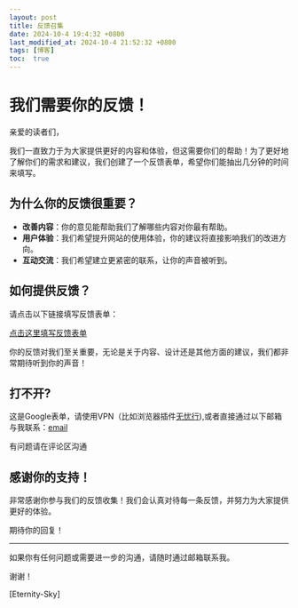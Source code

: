```yaml
---
layout: post
title: 反馈召集
date: 2024-10-4 19:4:32 +0800
last_modified_at: 2024-10-4 21:52:32 +0800
tags: [博客]
toc:  true
---
```

# 我们需要你的反馈！

亲爱的读者们，

我们一直致力于为大家提供更好的内容和体验，但这需要你们的帮助！为了更好地了解你们的需求和建议，我们创建了一个反馈表单，希望你们能抽出几分钟的时间来填写。

## 为什么你的反馈很重要？

- **改善内容**：你的意见能帮助我们了解哪些内容对你最有帮助。
- **用户体验**：我们希望提升网站的使用体验，你的建议将直接影响我们的改进方向。
- **互动交流**：我们希望建立更紧密的联系，让你的声音被听到。

## 如何提供反馈？

请点击以下链接填写反馈表单：

[点击这里填写反馈表单](https://docs.google.com/forms/d/e/1FAIpQLScJ36tpzsVpJXLtHjQwW17LXHfTt8Wi5J3PZGHiQ-Q7zxgiKg/viewform?usp=sf_link)


你的反馈对我们至关重要，无论是关于内容、设计还是其他方面的建议，我们都非常期待听到你的声音！

## 打不开?

这是Google表单，请使用VPN（比如浏览器插件[无忧行](https://microsoftedge.microsoft.com/addons/detail/jego-free-vpn-for-copil/bkpoijbobhmbglhjjmnoedomdoabilol)),或者直接通过以下邮箱与我联系：[email](mailto://tengyumo666@hotmaill.com)

有问题请在评论区沟通

## 感谢你的支持！

非常感谢你参与我们的反馈收集！我们会认真对待每一条反馈，并努力为大家提供更好的体验。

期待你的回复！

---

如果你有任何问题或需要进一步的沟通，请随时通过邮箱联系我。

谢谢！

[Eternity-Sky]

